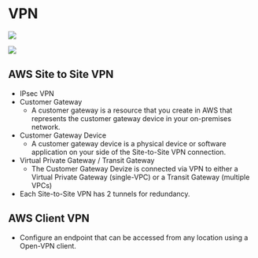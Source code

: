 # VPN

![](https://docs.aws.amazon.com/vpn/latest/s2svpn/images/vpn-basic-diagram.png)

![](https://docs.aws.amazon.com/vpn/latest/s2svpn/images/site-site-transit-gateway-basic.png)

## AWS Site to Site VPN

* IPsec VPN
* Customer Gateway
    * A customer gateway is a resource that you create in AWS that represents the customer gateway device in your on-premises network. 
* Customer Gateway Device
    * A customer gateway device is a physical device or software application on your side of the Site-to-Site VPN connection. 
* Virtual Private Gateway / Transit Gateway
    * The Customer Gateway Devize is connected via VPN to either a Virtual Private Gateway (single-VPC) or a Transit Gateway (multiple VPCs)
* Each Site-to-Site VPN has 2 tunnels for redundancy.

## AWS Client VPN

* Configure an endpoint that can be accessed from any location using a Open-VPN client.
